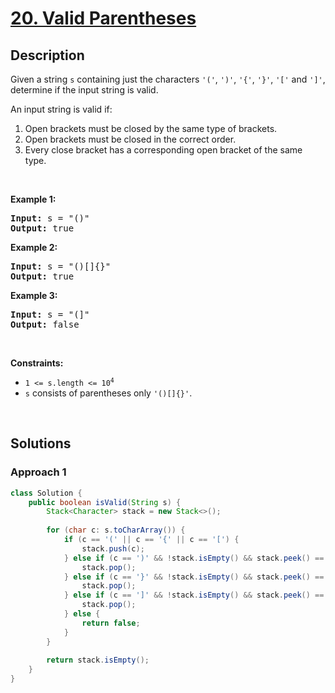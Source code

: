 # [20. Valid Parentheses](https://leetcode.com/problems/valid-parentheses)

## Description

<p>Given a string <code>s</code> containing just the characters <code>&#39;(&#39;</code>, <code>&#39;)&#39;</code>, <code>&#39;{&#39;</code>, <code>&#39;}&#39;</code>, <code>&#39;[&#39;</code> and <code>&#39;]&#39;</code>, determine if the input string is valid.</p>

<p>An input string is valid if:</p>

<ol>
    <li>Open brackets must be closed by the same type of brackets.</li>
    <li>Open brackets must be closed in the correct order.</li>
    <li>Every close bracket has a corresponding open bracket of the same type.</li>
</ol>
<p>&nbsp;</p>

<p><strong class="example">Example 1:</strong></p>
<pre>
<strong>Input:</strong> s = &quot;()&quot;
<strong>Output:</strong> true
</pre>

<p><strong class="example">Example 2:</strong></p>
<pre>
<strong>Input:</strong> s = &quot;()[]{}&quot;
<strong>Output:</strong> true
</pre>

<p><strong class="example">Example 3:</strong></p>
<pre>
<strong>Input:</strong> s = &quot;(]&quot;
<strong>Output:</strong> false
</pre>
<p>&nbsp;</p>

<p><strong>Constraints:</strong></p>
<ul>
    <li><code>1 &lt;= s.length &lt;= 10<sup>4</sup></code></li>
    <li><code>s</code> consists of parentheses only <code>&#39;()[]{}&#39;</code>.</li>
</ul>
<p>&nbsp;</p>

## Solutions

### **Approach 1**

```java
class Solution {
    public boolean isValid(String s) {
        Stack<Character> stack = new Stack<>();
        
        for (char c: s.toCharArray()) {
            if (c == '(' || c == '{' || c == '[') {
                stack.push(c);
            } else if (c == ')' && !stack.isEmpty() && stack.peek() == '(') {
                stack.pop();
            } else if (c == '}' && !stack.isEmpty() && stack.peek() == '{') {
                stack.pop();
            } else if (c == ']' && !stack.isEmpty() && stack.peek() == '[') {
                stack.pop();
            } else {
                return false;
            }
        }
        
        return stack.isEmpty();
    }
}
```

<!-- tabs:end -->
